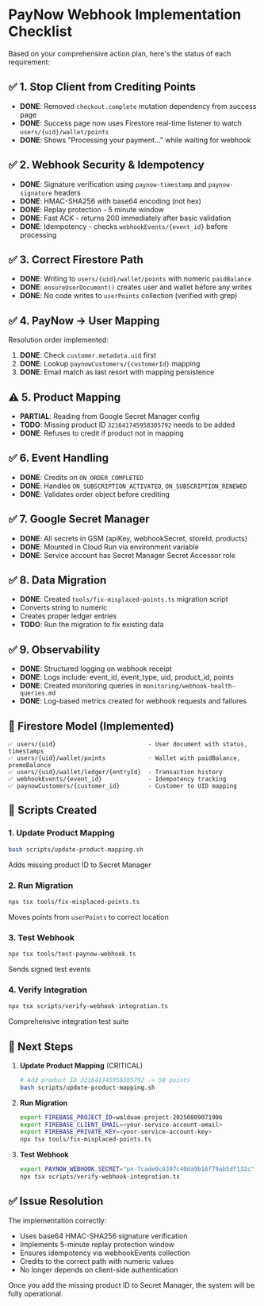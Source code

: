# PayNow Webhook Implementation Checklist

Based on your comprehensive action plan, here's the status of each requirement:

## ✅ 1. Stop Client from Crediting Points
- **DONE**: Removed `checkout.complete` mutation dependency from success page
- **DONE**: Success page now uses Firestore real-time listener to watch `users/{uid}/wallet/points`
- **DONE**: Shows "Processing your payment..." while waiting for webhook

## ✅ 2. Webhook Security & Idempotency
- **DONE**: Signature verification using `paynow-timestamp` and `paynow-signature` headers
- **DONE**: HMAC-SHA256 with base64 encoding (not hex)
- **DONE**: Replay protection - 5 minute window
- **DONE**: Fast ACK - returns 200 immediately after basic validation
- **DONE**: Idempotency - checks `webhookEvents/{event_id}` before processing

## ✅ 3. Correct Firestore Path
- **DONE**: Writing to `users/{uid}/wallet/points` with numeric `paidBalance`
- **DONE**: `ensureUserDocument()` creates user and wallet before any writes
- **DONE**: No code writes to `userPoints` collection (verified with grep)

## ✅ 4. PayNow → User Mapping
Resolution order implemented:
1. **DONE**: Check `customer.metadata.uid` first
2. **DONE**: Lookup `paynowCustomers/{customerId}` mapping
3. **DONE**: Email match as last resort with mapping persistence

## ⚠️ 5. Product Mapping
- **PARTIAL**: Reading from Google Secret Manager config
- **TODO**: Missing product ID `321641745958305792` needs to be added
- **DONE**: Refuses to credit if product not in mapping

## ✅ 6. Event Handling
- **DONE**: Credits on `ON_ORDER_COMPLETED`
- **DONE**: Handles `ON_SUBSCRIPTION_ACTIVATED`, `ON_SUBSCRIPTION_RENEWED`
- **DONE**: Validates order object before crediting

## ✅ 7. Google Secret Manager
- **DONE**: All secrets in GSM (apiKey, webhookSecret, storeId, products)
- **DONE**: Mounted in Cloud Run via environment variable
- **DONE**: Service account has Secret Manager Secret Accessor role

## ✅ 8. Data Migration
- **DONE**: Created `tools/fix-misplaced-points.ts` migration script
- Converts string to numeric
- Creates proper ledger entries
- **TODO**: Run the migration to fix existing data

## ✅ 9. Observability
- **DONE**: Structured logging on webhook receipt
- **DONE**: Logs include: event_id, event_type, uid, product_id, points
- **DONE**: Created monitoring queries in `monitoring/webhook-health-queries.md`
- **DONE**: Log-based metrics created for webhook requests and failures

## 📁 Firestore Model (Implemented)
```
✅ users/{uid}                          - User document with status, timestamps
✅ users/{uid}/wallet/points            - Wallet with paidBalance, promoBalance
✅ users/{uid}/wallet/ledger/{entryId}  - Transaction history
✅ webhookEvents/{event_id}             - Idempotency tracking
✅ paynowCustomers/{customer_id}        - Customer to UID mapping
```

## 🔧 Scripts Created

### 1. Update Product Mapping
```bash
bash scripts/update-product-mapping.sh
```
Adds missing product ID to Secret Manager

### 2. Run Migration
```bash
npx tsx tools/fix-misplaced-points.ts
```
Moves points from `userPoints` to correct location

### 3. Test Webhook
```bash
npx tsx tools/test-paynow-webhook.ts
```
Sends signed test events

### 4. Verify Integration
```bash
npx tsx scripts/verify-webhook-integration.ts
```
Comprehensive integration test suite

## 🚀 Next Steps

1. **Update Product Mapping** (CRITICAL)
   ```bash
   # Add product ID 321641745958305792 -> 50 points
   bash scripts/update-product-mapping.sh
   ```

2. **Run Migration**
   ```bash
   export FIREBASE_PROJECT_ID=walduae-project-20250809071906
   export FIREBASE_CLIENT_EMAIL=<your-service-account-email>
   export FIREBASE_PRIVATE_KEY=<your-service-account-key>
   npx tsx tools/fix-misplaced-points.ts
   ```

3. **Test Webhook**
   ```bash
   export PAYNOW_WEBHOOK_SECRET="pn-7cade0c6397c40da9b16f79ab5df132c"
   npx tsx scripts/verify-webhook-integration.ts
   ```

## ✅ Issue Resolution

The implementation correctly:
- Uses base64 HMAC-SHA256 signature verification
- Implements 5-minute replay protection window
- Ensures idempotency via webhookEvents collection
- Credits to the correct path with numeric values
- No longer depends on client-side authentication

Once you add the missing product ID to Secret Manager, the system will be fully operational.
